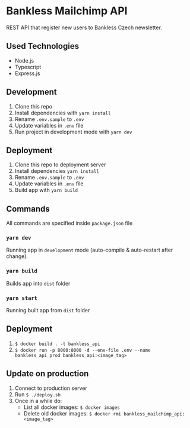 # Bankless Mailchimp API
REST API that register new users to Bankless Czech newsletter.

## Used Technologies
- Node.js
- Typescript
- Express.js

## Development
1. Clone this repo
2. Install dependencies with `yarn install`
3. Rename `.env.sample` to `.env`
4. Update variables in `.env` file
7. Run project in development mode with `yarn dev`

## Deployment

1. Clone this repo to deployment server
2. Install dependencies `yarn install`
3. Rename `.env.sample` to `.env`
4. Update variables in `.env` file
5. Build app with `yarn build`


## Commands
All commands are specified inside `package.json` file

### `yarn dev`
Running app in `development` mode (auto-compile & auto-restart after change). 

### `yarn build`
Builds app into `dist` folder

### `yarn start`
Running built app from `dist` folder


## Deployment
1. `$ docker build . -t bankless_api`
2. `$ docker run -p 8000:8000 -d --env-file .env --name bankless_api_prod bankless_api:<image_tag>`


## Update on production
1. Connect to production server
2. Run `$ ./deploy.sh`
3. Once in a while do:
   - List all docker images: `$ docker images`
   - Delete old docker images: `$ docker rmi bankless_mailchimp_api:<image_tag>`